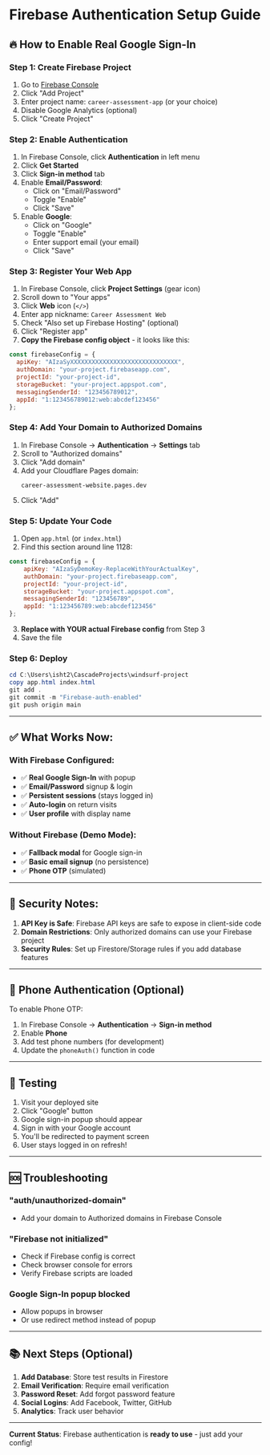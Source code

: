 # Firebase Authentication Setup Guide

## 🔥 How to Enable Real Google Sign-In

### Step 1: Create Firebase Project

1. Go to [Firebase Console](https://console.firebase.google.com/)
2. Click "Add Project"
3. Enter project name: `career-assessment-app` (or your choice)
4. Disable Google Analytics (optional)
5. Click "Create Project"

### Step 2: Enable Authentication

1. In Firebase Console, click **Authentication** in left menu
2. Click **Get Started**
3. Click **Sign-in method** tab
4. Enable **Email/Password**:
   - Click on "Email/Password"
   - Toggle "Enable"
   - Click "Save"
5. Enable **Google**:
   - Click on "Google"
   - Toggle "Enable"
   - Enter support email (your email)
   - Click "Save"

### Step 3: Register Your Web App

1. In Firebase Console, click **Project Settings** (gear icon)
2. Scroll down to "Your apps"
3. Click **Web** icon (`</>`)
4. Enter app nickname: `Career Assessment Web`
5. Check "Also set up Firebase Hosting" (optional)
6. Click "Register app"
7. **Copy the Firebase config object** - it looks like this:

```javascript
const firebaseConfig = {
  apiKey: "AIzaSyXXXXXXXXXXXXXXXXXXXXXXXXXXXXXX",
  authDomain: "your-project.firebaseapp.com",
  projectId: "your-project-id",
  storageBucket: "your-project.appspot.com",
  messagingSenderId: "123456789012",
  appId: "1:123456789012:web:abcdef123456"
};
```

### Step 4: Add Your Domain to Authorized Domains

1. In Firebase Console → **Authentication** → **Settings** tab
2. Scroll to "Authorized domains"
3. Click "Add domain"
4. Add your Cloudflare Pages domain:
   ```
   career-assessment-website.pages.dev
   ```
5. Click "Add"

### Step 5: Update Your Code

1. Open `app.html` (or `index.html`)
2. Find this section around line 1128:

```javascript
const firebaseConfig = {
    apiKey: "AIzaSyDemoKey-ReplaceWithYourActualKey",
    authDomain: "your-project.firebaseapp.com",
    projectId: "your-project-id",
    storageBucket: "your-project.appspot.com",
    messagingSenderId: "123456789",
    appId: "1:123456789:web:abcdef123456"
};
```

3. **Replace with YOUR actual Firebase config** from Step 3
4. Save the file

### Step 6: Deploy

```powershell
cd C:\Users\isht2\CascadeProjects\windsurf-project
copy app.html index.html
git add .
git commit -m "Firebase-auth-enabled"
git push origin main
```

---

## ✅ What Works Now:

### With Firebase Configured:
- ✅ **Real Google Sign-In** with popup
- ✅ **Email/Password** signup & login
- ✅ **Persistent sessions** (stays logged in)
- ✅ **Auto-login** on return visits
- ✅ **User profile** with display name

### Without Firebase (Demo Mode):
- ✅ **Fallback modal** for Google sign-in
- ✅ **Basic email signup** (no persistence)
- ✅ **Phone OTP** (simulated)

---

## 🔐 Security Notes:

1. **API Key is Safe**: Firebase API keys are safe to expose in client-side code
2. **Domain Restrictions**: Only authorized domains can use your Firebase project
3. **Security Rules**: Set up Firestore/Storage rules if you add database features

---

## 📱 Phone Authentication (Optional)

To enable Phone OTP:

1. In Firebase Console → **Authentication** → **Sign-in method**
2. Enable **Phone**
3. Add test phone numbers (for development)
4. Update the `phoneAuth()` function in code

---

## 🎯 Testing

1. Visit your deployed site
2. Click "Google" button
3. Google sign-in popup should appear
4. Sign in with your Google account
5. You'll be redirected to payment screen
6. User stays logged in on refresh!

---

## 🆘 Troubleshooting

### "auth/unauthorized-domain"
- Add your domain to Authorized domains in Firebase Console

### "Firebase not initialized"
- Check if Firebase config is correct
- Check browser console for errors
- Verify Firebase scripts are loaded

### Google Sign-In popup blocked
- Allow popups in browser
- Or use redirect method instead of popup

---

## 📚 Next Steps (Optional)

1. **Add Database**: Store test results in Firestore
2. **Email Verification**: Require email verification
3. **Password Reset**: Add forgot password feature
4. **Social Logins**: Add Facebook, Twitter, GitHub
5. **Analytics**: Track user behavior

---

**Current Status**: Firebase authentication is **ready to use** - just add your config!
